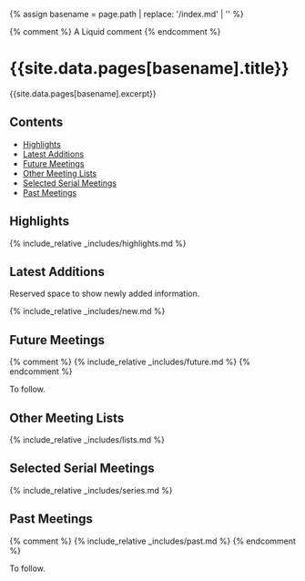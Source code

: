 {% assign basename = page.path | replace: '/index.md' | '' %}

<!-- An html comment -->

{% comment %} A Liquid comment {% endcomment %}

# {{site.data.pages[basename].title}}

{{site.data.pages[basename].excerpt}}

## Contents

- [Highlights](#highlights)
- [Latest Additions](#latest-additions)
- [Future Meetings](#future-meetings)
- [Other Meeting Lists](#other-meeting-lists)
- [Selected Serial Meetings](#selected-serial-meetings)
- [Past Meetings](#past-meetings)

## Highlights

{% include_relative _includes/highlights.md %}

## Latest Additions

Reserved space to show newly added information.

{% include_relative _includes/new.md %}

## Future Meetings

{% comment %} {% include_relative _includes/future.md %} {% endcomment %}

To follow.

## Other Meeting Lists

{% include_relative _includes/lists.md %}

## Selected Serial Meetings

{% include_relative _includes/series.md %}

## Past Meetings

{% comment %} {% include_relative _includes/past.md %} {% endcomment %}

To follow.

